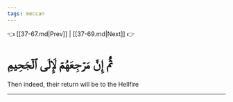 ```yaml
---
tags: meccan
---
```


👈 [[37-67.md|Prev]] | [[37-69.md|Next]] 👉

# ثُمَّ إِنَّ مَرۡجِعَهُمۡ لَإِلَى ٱلۡجَحِيمِ

Then indeed, their return will be to the Hellfire

---


